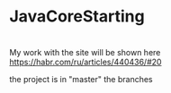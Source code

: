 # JavaCoreStarting
#
My work with the site will be shown here
https://habr.com/ru/articles/440436/#20



the project is in "master" the branches
